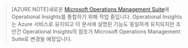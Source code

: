 > [AZURE.NOTE]새로운 [Microsoft Operations Management Suite](http://microsoft.com/oms)에 Operational Insights를 통합하기 위해 작업 중입니다. Operational Insights는 Azure 서비스로 유지되고 이 문서에 설명된 기능도 동일하게 유지되지만 조만간 Operational Insights의 참조가 Microsoft Operations Management Suite로 변경될 예정입니다.

<!---HONumber=July15_HO1-->